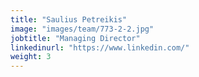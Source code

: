 ```yaml
---
title: "Saulius Petreikis"
image: "images/team/773-2-2.jpg"
jobtitle: "Managing Director"
linkedinurl: "https://www.linkedin.com/"
weight: 3
---
```

